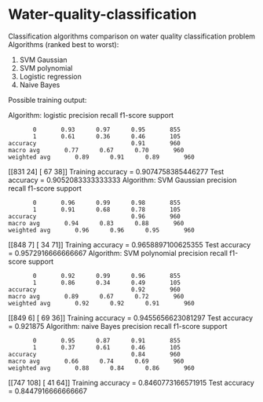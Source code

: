 # Water-quality-classification

Classification algorithms comparison on water quality classification problem
Algorithms (ranked best to worst):
1. SVM Gaussian
2. SVM polynomial
3. Logistic regression
4. Naive Bayes

Possible training output:

Algorithm: logistic
              precision    recall  f1-score   support

           0       0.93      0.97      0.95       855
           1       0.61      0.36      0.46       105
    accuracy                           0.91       960
    macro avg       0.77      0.67      0.70       960
    weighted avg       0.89      0.91      0.89       960

[[831  24]
 [ 67  38]]
Training accuracy = 0.9074758385446277
Test accuracy = 0.9052083333333333
Algorithm: SVM Gaussian
              precision    recall  f1-score   support

           0       0.96      0.99      0.98       855
           1       0.91      0.68      0.78       105
    accuracy                           0.96       960
    macro avg       0.94      0.83      0.88       960
    weighted avg       0.96      0.96      0.95       960

[[848   7]
 [ 34  71]]
Training accuracy = 0.9658897100625355
Test accuracy = 0.9572916666666667
Algorithm: SVM polynomial
              precision    recall  f1-score   support

           0       0.92      0.99      0.96       855
           1       0.86      0.34      0.49       105
    accuracy                           0.92       960
    macro avg       0.89      0.67      0.72       960
    weighted avg       0.92      0.92      0.91       960

[[849   6]
 [ 69  36]]
Training accuracy = 0.9455656623081297
Test accuracy = 0.921875
Algorithm: naive Bayes
              precision    recall  f1-score   support

           0       0.95      0.87      0.91       855
           1       0.37      0.61      0.46       105
    accuracy                           0.84       960
    macro avg       0.66      0.74      0.69       960
    weighted avg       0.88      0.84      0.86       960

[[747 108]
 [ 41  64]]
Training accuracy = 0.8460773166571915
Test accuracy = 0.8447916666666667
